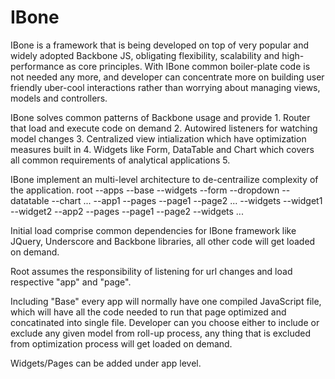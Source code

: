 IBone
=======

IBone is a framework that is being developed on top of very popular and widely adopted Backbone JS, obligating flexibility, scalability and high-performance as core principles. With IBone common boiler-plate code is not needed any more, and developer can concentrate more on building user friendly uber-cool interactions rather than worrying about managing views, models and controllers.


IBone solves common patterns of Backbone usage and provide
	1. Router that load and execute code on demand
	2. Autowired listeners for watching model changes
	3. Centralized view intialization which have optimization measures built in
	4. Widgets like Form, DataTable and Chart which covers all common requirements of analytical applications
	5. 

IBone implement an multi-level architecture to de-centrailize complexity of the application.
	root
	  --apps
	   --base
	    --widgets
	     --form
	     --dropdown
	     --datatable
	     --chart
	     ...
	   --app1
	    --pages
	     --page1
	     --page2
	     ...
	    --widgets
	     --widget1
	     --widget2
	   --app2
	    --pages
	     --page1
	     --page2
	    --widgets
	     ...

Initial load comprise common dependencies for IBone framework like JQuery, Underscore and Backbone libraries, all other code will get loaded on demand. 

Root assumes the responsibility of listening for url changes and load respective "app" and "page". 

Including "Base" every app will normally have one compiled JavaScript file, which will have all the code needed to run that page optimized and concatinated into single file. Developer can you choose either to include or exclude any given model from roll-up process, any thing that is excluded from optimization process will get loaded on demand.

Widgets/Pages can be added under app level. 
